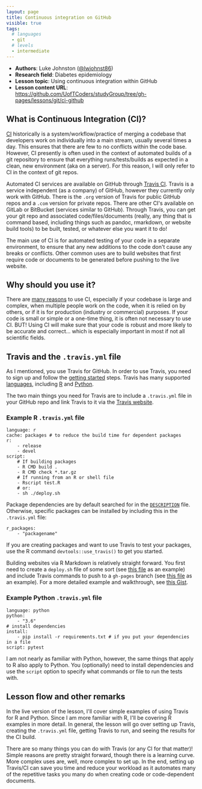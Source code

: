 ```yaml
---
layout: page
title: Continuous integration on GitHub
visible: true
tags:
  # languages
  - git
  # levels
  - intermediate
---
```


 - **Authors**: Luke Johnston ([@lwjohnst86](https://github.com/lwjohnst86))
 - **Research field**: Diabetes epidemiology
 - **Lesson topic**: Using continuous integration within GitHub
 - **Lesson content URL**: <https://github.com/UofTCoders/studyGroup/tree/gh-pages/lessons/git/ci-github>

## What is Continuous Integration (CI)?

[CI](https://en.wikipedia.org/wiki/Continuous_integration) historically is a
system/workflow/practice of merging a codebase that developers work on
individually into a main stream, usually several times a day. This ensures that
there are few to no conflicts within the code base. However, CI presently is
often used in the context of automated builds of a git repository to ensure that
everything runs/tests/builds as expected in a clean, new environment (aka on a
server). For this reason, I will only refer to CI in the context of git repos.

Automated CI services are available on GitHub through [Travis CI](https://travis-ci.org/).
Travis is a service independent (as a company) of GitHub, however they currently
only work with GitHub. There is the `.org` version of Travis for public GitHub
repos and a `.com` version for private repos. There are other CI's available on
GitLab or BitBucket (services similar to GitHub). Through Travis, you can get
your git repo and associated code/files/documents (really, any thing that is
command based, including things such as pandoc, rmarkdown, or website build tools)
to be built, tested, or whatever else you want it to do!

The main use of CI is for automated testing of your code in a separate environment,
to ensure that any new additions to the code don't cause any breaks or conflicts.
Other common uses are to build websites that first require code or documents to
be generated before pushing to the live website.

## Why should you use it?

There are [many reasons](https://about.gitlab.com/2015/02/03/7-reasons-why-you-should-be-using-ci/)
to use CI, especially if your codebase is large and complex, when multiple people 
work on the code, when it is relied on by others, or if it is for production
(industry or commercial) purposes. If your code is small or simple or a one-time 
thing, it is often not necessary to use CI. BUT! Using CI will make sure that your 
code is robust and more likely to be accurate and correct... which is especially
important in most if not all scientific fields.

## Travis and the `.travis.yml` file

As I mentioned, you use Travis for GitHub. In order to use Travis, you need to
sign up and follow the [getting started](https://docs.travis-ci.com/user/getting-started/)
steps. Travis has many supported [languages](https://docs.travis-ci.com/),
including [R](https://docs.travis-ci.com/user/languages/r/) and 
[Python](https://docs.travis-ci.com/user/languages/python/). 

The two main things you need for Travis are to include a `.travis.yml` file in
your GitHub repo and link Travis to it via the [Travis website](https://travis-ci.org/).

### Example R `.travis.yml` file

```
language: r
cache: packages # to reduce the build time for dependent packages
r:
    - release
    - devel
script:
    # If building packages
    - R CMD build .
    - R CMD check *.tar.gz
    # If running from an R or shell file
    - Rscript test.R
    # or:
    - sh ./deploy.sh
```

Package dependencies are by default searched for in the 
[`DESCRIPTION`](http://r-pkgs.had.co.nz/description.html) file. Otherwise,
specific packages can be installed by including this in the `.travis.yml` file:

```
r_packages:
    - "packagename"
```

If you are creating packages and want to use Travis to test your packages, use
the R command `devtools::use_travis()` to get you started.

Building websites via R Markdown is relatively straight forward. You first need
to create a `deploy.sh` file of some sort (see 
[this file](https://github.com/codeasmanuscript/rworkshops/blob/master/deploy.sh) as
an example) and include Travis commands to push to a `gh-pages` branch (see
[this file](https://github.com/codeasmanuscript/rworkshops/blob/master/.travis.yml) as
an example). For a more detailed example and walkthrough, see 
[this Gist](https://gist.github.com/willprice/e07efd73fb7f13f917ea.html).

### Example Python `.travis.yml` file

```
language: python
python:
    - "3.6"
# install dependencies
install:
    - pip install -r requirements.txt # if you put your dependencies in a file
script: pytest
```

I am not nearly as familiar with Python, however, the same things that apply to R
also apply to Python. You (optionally) need to install dependencies and use the `script` option
to specify what commands or file to run the tests with.

## Lesson flow and other remarks

In the live version of the lesson, I'll cover simple examples of using Travis
for R and Python. Since I am more familiar with R, I'll be covering R examples
in more detail. In general, the lesson will go over setting up Travis, creating
the `.travis.yml` file, getting Travis to run, and seeing the results for the 
CI build.

There are so many things you can do with Travis (or any CI for that matter)! 
Simple reasons are pretty straight forward, though there is a learning curve. 
More complex uses are, well, more complex to set up. In the end, setting up Travis/CI
can save you time and reduce your workload as it automates many of the repetitive 
tasks you many do when creating code or code-dependent documents.
